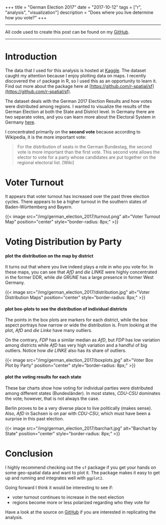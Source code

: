 +++
title = "German Election 2017"
date = "2017-10-12"
tags = ["r", "analysis", "visualization"]
description = "Does where you live determine how you vote?"
+++

***
All code used to create this post can be found on my [GitHub](https://github.com/logan-connolly/portfolio-posts/blob/master/posts/german_election_2017/german_election_2017.md).
***

# Introduction

The data that I used for this analysis is hosted at [Kaggle](https://www.kaggle.com/jenslaufer/german-election-2017). The dataset caught my attention because I enjoy plotting data on maps. I recently discovered the `sf` package in R, so I used this as an opportunity to learn it. Find out more about the package here at [https://github.com/r-spatial/sf](https://github.com/r-spatial/sf).

The dataset deals with the German 2017 Election Results and how votes were distributed among regions. I wanted to visualize the results of the German Election at both the State and District level. In Germany there are two separate votes, and you can learn more about the Electoral System in Germany [here](https://en.wikipedia.org/wiki/Electoral_system_of_Germany). 

I concentrated primarily on the **second vote** because according to Wikipedia, it is the more important vote:

> For the distribution of seats in the German Bundestag, the second vote is more important than the first vote. This second vote allows the elector to vote for a party whose candidates are put together on the regional electoral list. [Wiki]

# Voter Turnout

It appears that voter turnout has increased over the past three election cycles. There appears to be a higher turnout in the southern states of Baden-Württemberg and Bayern.

{{< image src="/img/german_election_2017/turnout.png" alt="Voter Turnout Map" position="center" style="border-radius: 8px;" >}}


# Voting Distribution by Party


#### plot the distribution on the map by district

It turns out that where you live indeed plays a role in who you vote for. In these maps, you can see that *AfD* and *die LINKE* were highly concentrated in the former DDR, while *die GRÜNE* has a large presence in former West Germany.

{{< image src="/img/german_election_2017/distribution.jpg" alt="Voter Distribution Maps" position="center" style="border-radius: 8px;" >}}


#### plot box-plots to see the distribution of individual districts

The points in the box plots are markers for each district, while the box aspect portrays how narrow or wide the distribution is. From looking at the plot, *AfD* and *die Linke* have many outliers. 

On the contrary, *FDP* has a similar median as *AfD*, but *FDP* has low variation among districts while *AfD* has very high variation and a handful of big outliers. Notice how *die LINKE* also has its share of outliers.

{{< image src="/img/german_election_2017/boxplots.jpg" alt="Voter Box Plot by Party" position="center" style="border-radius: 8px;" >}}


#### plot the voting results for each state

These bar charts show how voting for individual parties were distributed among different states (Bundesländer). In most states, *CDU-CSU* dominates the vote; however, that is not always the case. 

Berlin proves to be a very diverse place to live politically (makes sense). Also, *AfD* in Sachsen is on par with *CDU-CSU*, which must have been a surprise in this past election.

{{< image src="/img/german_election_2017/barchart.jpg" alt="Barchart by State" position="center" style="border-radius: 8px;" >}}


# Conclusion

I highly recommend checking out the `sf` package if you get your hands on some geo-spatial data and want to plot it. The package makes it easy to get up and running and integrates well with  `ggplot2`. 

Going forward I think it would be interesting to see if:

* voter turnout continues to increase in the next election
* regions become more or less polarized regarding who they vote for

Have a look at the source on [GitHub](https://github.com/logan-connolly/portfolio-posts/blob/master/posts/german_election_2017/german_election_2017.md) if you are interested in replicating the analysis.
